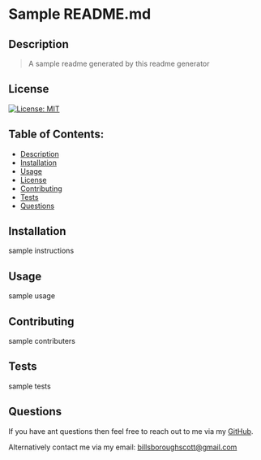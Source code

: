 # Sample README.md

## Description

> A sample readme generated by this readme generator 

## License
[![License: MIT](https://img.shields.io/badge/License-MIT-yellow.svg)](https://opensource.org/licenses/MIT)

## Table of Contents:

- [Description](#description) 
- [Installation](#installation)
- [Usage](#usage)  
- [License](#license)
- [Contributing](#contributing)
- [Tests](#tests)
- [Questions](#questions)

## Installation
sample instructions

## Usage
sample usage

## Contributing
sample contributers

## Tests
sample tests

## Questions
If you have ant questions then feel free to reach out to me via my [GitHub](https://github.com/sbillsborough).

Alternatively contact me via my email: billsboroughscott@gmail.com
